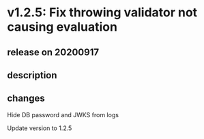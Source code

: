 # v1.2.5: Fix throwing validator not causing evaluation

## release on 20200917

## description

## changes

Hide DB password and JWKS from logs

Update version to 1.2.5

